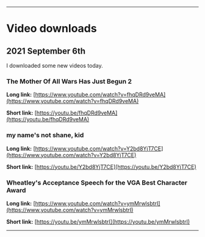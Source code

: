 
***

# Video downloads

## 2021 September 6th

I downloaded some new videos today.

### The Mother Of All Wars Has Just Begun 2

**Long link:** [https://www.youtube.com/watch?v=fhqDRd9veMA](https://www.youtube.com/watch?v=fhqDRd9veMA)

**Short link:** [https://youtu.be/fhqDRd9veMA](https://youtu.be/fhqDRd9veMA)

### my name's not shane, kid

**Long link:** [https://www.youtube.com/watch?v=Y2bd8YjT7CE](https://www.youtube.com/watch?v=Y2bd8YjT7CE)

**Short link:** [https://youtu.be/Y2bd8YjT7CE](https://youtu.be/Y2bd8YjT7CE)

### Wheatley's Acceptance Speech for the VGA Best Character Award

**Long link:** [https://www.youtube.com/watch?v=ymMrwlsbtrI](https://www.youtube.com/watch?v=ymMrwlsbtrI)

**Short link:** [https://youtu.be/ymMrwlsbtrI](https://youtu.be/ymMrwlsbtrI)

***


